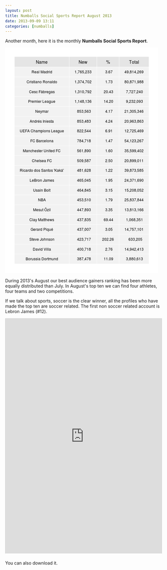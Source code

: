 ```yaml
---
layout: post
title: Numballs Social Sports Report August 2013
date: 2013-09-09 13:11  
categories: [numballs]
---
```

Another month, here it is the monthly **Numballs Social Sports Report**.

![% Numballs Social Sports Report August 2013](/img/201308_numballs.png)

During 2013's August our best audience gainers ranking has been more equally distributed than July. In August's top ten we can find four athletes, four teams and two competitions.

If we talk about sports, soccer is the clear winner, all the profiles who have made the top ten are soccer related. The first non soccer related account is Lebron James (#12).

<iframe src="http://www.slideshare.net/slideshow/embed_code/26018998" width="100%" height="756" frameborder="0" marginwidth="0" marginheight="0" scrolling="no" style="border:1px solid #CCC;border-width:1px 1px 0;margin-bottom:5px" allowfullscreen webkitallowfullscreen mozallowfullscreen> </iframe>  

You can also download it.
